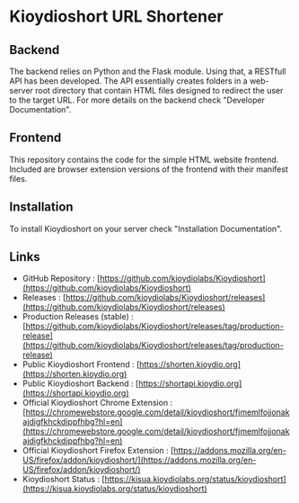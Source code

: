 # Kioydioshort URL Shortener

## Backend
The backend relies on Python and the Flask module. Using that, a RESTfull API has been developed.
The API essentially creates folders in a web-server root directory that contain HTML files designed to redirect the user to the target URL.
For more details on the backend check "Developer Documentation".

## Frontend
This repository contains the code for the simple HTML website frontend.
Included are browser extension versions of the frontend with their manifest files.

## Installation
To install Kioydioshort on your server check "Installation Documentation".


## Links
- GitHub Repository : [https://github.com/kioydiolabs/Kioydioshort](https://github.com/kioydiolabs/Kioydioshort)
- Releases : [https://github.com/kioydiolabs/Kioydioshort/releases](https://github.com/kioydiolabs/Kioydioshort/releases)
- Production Releases (stable) : [https://github.com/kioydiolabs/Kioydioshort/releases/tag/production-release](https://github.com/kioydiolabs/Kioydioshort/releases/tag/production-release)
- Public Kioydioshort Frontend : [https://shorten.kioydio.org](https://shorten.kioydio.org)
- Public Kioydioshort Backend : [https://shortapi.kioydio.org](https://shortapi.kioydio.org)
- Official Kioydioshort Chrome Extension : [https://chromewebstore.google.com/detail/kioydioshort/fjmemlfojjonakajdigfkhckdippfhbg?hl=en](https://chromewebstore.google.com/detail/kioydioshort/fjmemlfojjonakajdigfkhckdippfhbg?hl=en)
- Official Kioydioshort Firefox Extension : [https://addons.mozilla.org/en-US/firefox/addon/kioydioshort/](https://addons.mozilla.org/en-US/firefox/addon/kioydioshort/)
- Kioydioshort Status : [https://kisua.kioydiolabs.org/status/kioydioshort](https://kisua.kioydiolabs.org/status/kioydioshort)